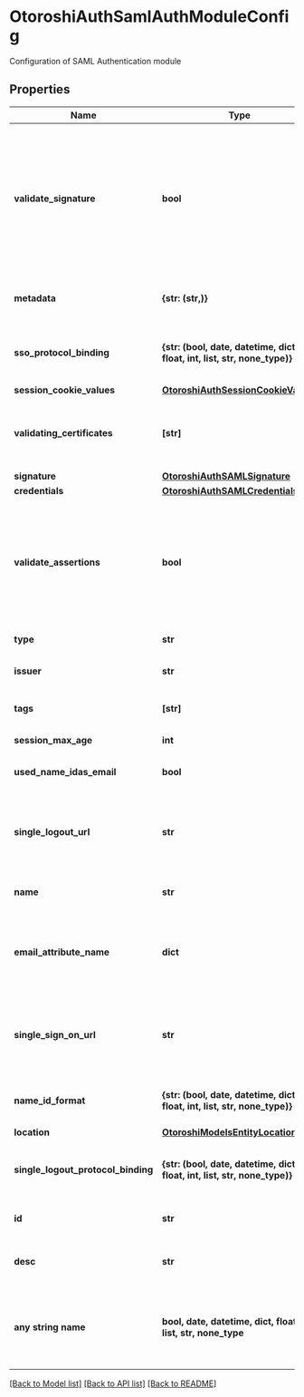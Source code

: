 # OtoroshiAuthSamlAuthModuleConfig

Configuration of SAML Authentication module

## Properties
Name | Type | Description | Notes
------------ | ------------- | ------------- | -------------
**validate_signature** | **bool** | Indicates if SAML response signature has to be validate when otoroshi got SAML responses from identity provider | [optional] 
**metadata** | **{str: (str,)}** | Metadata of the SAML module | [optional] 
**sso_protocol_binding** | **{str: (bool, date, datetime, dict, float, int, list, str, none_type)}** | Protocol binding used during SAML requests | [optional] 
**session_cookie_values** | [**OtoroshiAuthSessionCookieValues**](OtoroshiAuthSessionCookieValues.md) |  | [optional] 
**validating_certificates** | **[str]** | Certificates used to validate SAML response signature | [optional] 
**signature** | [**OtoroshiAuthSAMLSignature**](OtoroshiAuthSAMLSignature.md) |  | [optional] 
**credentials** | [**OtoroshiAuthSAMLCredentials**](OtoroshiAuthSAMLCredentials.md) |  | [optional] 
**validate_assertions** | **bool** | Indicates if assertions have to be validate when otoroshi got SAML responses from identity provider | [optional] 
**type** | **str** | the type of the module | [optional] 
**issuer** | **str** | Issuer of the SAML requests | [optional] 
**tags** | **[str]** | SAML module tags | [optional] 
**session_max_age** | **int** | Max age of the session | [optional] 
**used_name_idas_email** | **bool** | Is name ID used as email ? | [optional] 
**single_logout_url** | **str** | URL used by otoroshi to disconnect users from identity provider | [optional] 
**name** | **str** | Name of the SAML module | [optional] 
**email_attribute_name** | **dict** | Field name to find email in user profile returned by identity provider | [optional] 
**single_sign_on_url** | **str** | URL used by otoroshi to redirect users to identity provider login page | [optional] 
**name_id_format** | **{str: (bool, date, datetime, dict, float, int, list, str, none_type)}** | The name ID Format to use for the subject | [optional] 
**location** | [**OtoroshiModelsEntityLocation**](OtoroshiModelsEntityLocation.md) |  | [optional] 
**single_logout_protocol_binding** | **{str: (bool, date, datetime, dict, float, int, list, str, none_type)}** | Protocol binding used during SAML requests | [optional] 
**id** | **str** | Id of the SAML Auth module | [optional] 
**desc** | **str** | Description of the SAML Auth module | [optional] 
**any string name** | **bool, date, datetime, dict, float, int, list, str, none_type** | any string name can be used but the value must be the correct type | [optional]

[[Back to Model list]](../README.md#documentation-for-models) [[Back to API list]](../README.md#documentation-for-api-endpoints) [[Back to README]](../README.md)


